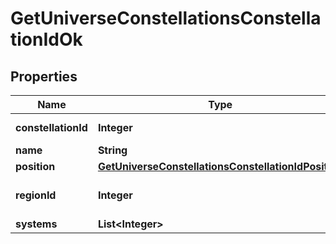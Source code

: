 
# GetUniverseConstellationsConstellationIdOk

## Properties
Name | Type | Description | Notes
------------ | ------------- | ------------- | -------------
**constellationId** | **Integer** | constellation_id integer | 
**name** | **String** | name string | 
**position** | [**GetUniverseConstellationsConstellationIdPosition**](GetUniverseConstellationsConstellationIdPosition.md) |  | 
**regionId** | **Integer** | The region this constellation is in | 
**systems** | **List&lt;Integer&gt;** | systems array | 



